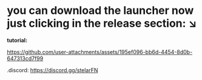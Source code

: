 # you can download the launcher now just clicking in the release section: ↘️

**tutorial:**

https://github.com/user-attachments/assets/195ef096-bb6d-4454-8d0b-647313cd7f99

.discord: https://discord.gg/stelarFN
